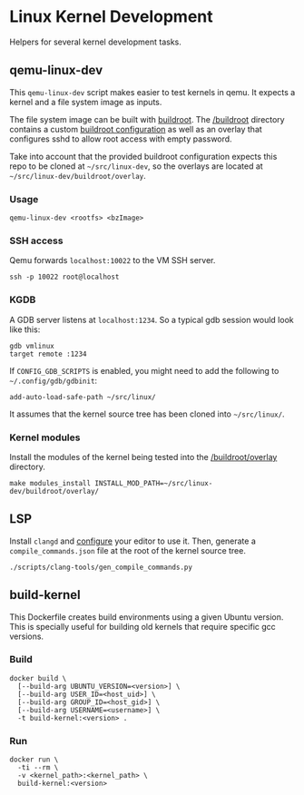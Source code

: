 # Linux Kernel Development

Helpers for several kernel development tasks.

## qemu-linux-dev

This `qemu-linux-dev` script makes easier to test kernels in qemu.
It expects a kernel and a file system image as inputs.

The file system image can be built with [buildroot].
The [/buildroot] directory contains a custom [buildroot configuration]
as well as an overlay that configures sshd to allow root access with
empty password.

Take into account that the provided buildroot configuration expects
this repo to be cloned at `~/src/linux-dev`, so the overlays are
located at `~/src/linux-dev/buildroot/overlay`.

### Usage

```
qemu-linux-dev <rootfs> <bzImage>
```

### SSH access

Qemu forwards `localhost:10022` to the VM SSH server.

```
ssh -p 10022 root@localhost
```

### KGDB

A GDB server listens at `localhost:1234`.
So a typical gdb session would look like this:

```
gdb vmlinux
target remote :1234
```

If `CONFIG_GDB_SCRIPTS` is enabled, you might need to add the
following to `~/.config/gdb/gdbinit`:

```
add-auto-load-safe-path ~/src/linux/
```

It assumes that the kernel source tree has been cloned into
`~/src/linux/`.

### Kernel modules

Install the modules of the kernel being tested into the
[/buildroot/overlay] directory.

```
make modules_install INSTALL_MOD_PATH=~/src/linux-dev/buildroot/overlay/
```

## LSP

Install `clangd` and [configure][emacs configuration] your editor to
use it.
Then, generate a `compile_commands.json` file at the root of the
kernel source tree.

```
./scripts/clang-tools/gen_compile_commands.py
```

## build-kernel

This Dockerfile creates build environments using a given Ubuntu
version.
This is specially useful for building old kernels that require
specific gcc versions.

### Build

```
docker build \
  [--build-arg UBUNTU_VERSION=<version>] \
  [--build-arg USER_ID=<host_uid>] \
  [--build-arg GROUP_ID=<host_gid>] \
  [--build-arg USERNAME=<username>] \
  -t build-kernel:<version> .
```

### Run

```
docker run \
  -ti --rm \
  -v <kernel_path>:<kernel_path> \
  build-kernel:<version>
```


[buildroot]: https://buildroot.org/
[buildroot configuration]: /buildroot/config.x86_64
[/buildroot]: /buildroot
[/buildroot/overlay]: /buildroot/overlay
[emacs configuration]: https://github.com/jroimartin/dotfiles/blob/76260967707f0a7cad2c2d69c86cc1dc9d6b1502/.emacs.d/init.el#L267
